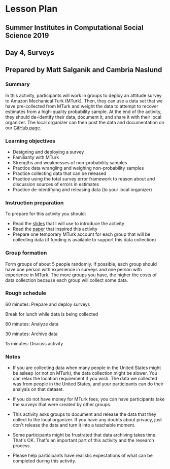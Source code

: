 # Lesson Plan
## Summer Institutes in Computational Social Science 2019
## Day 4, Surveys
## Prepared by Matt Salganik and Cambria Naslund

### Summary

In this activity, participants will work in groups to deploy an attitude survey to Amazon Mechanical Turk (MTurk).  Then, they can use a data set that we have pre-collected from MTurk and weight the data to attempt to recover estimates from a high-quality probability sample.  At the end of the activity, they should de-identify their data, document it, and share it with their local organizer.  The local organizer can then post the data and documentation on our [GitHub page](https://github.com/compsocialscience/summer-institute/tree/master/2019/materials/day4-surveys/datasets).

### Learning objectives

- Designing and deploying a survey
- Familiarity with MTurk
- Strengths and weaknesses of non-probability samples
- Practice data wrangling and weighing non-probability samples
- Practice collecting data that can be released
- Practice using the total survey error framework to reason about and discussion sources of errors in estimates
- Practice de-identifying and releasing data (to your local organizer)

### Instruction preparation

To prepare for this activity you should:
- Read the [slides](https://github.com/compsocialscience/summer-institute/blob/master/2019/materials/day4-surveys/05-intro-to-activity.pdf) that I will use to introduce the activity
- Read the [paper](https://5harad.com/papers/dirtysurveys.pdf) that inspired this activity
- Prepare one temporary MTurk account for each group that will be collecting data (if funding is available to support this data collection)

### Group formation

Form groups of about 5 people randomly.  If possible, each group should have one person with experience in surveys and one person with experience in MTurk.  The more groups you have, the higher the costs of data collection because each group will collect some data.

### Rough schedule

60 minutes: Prepare and deploy surveys

Break for lunch while data is being collected

60 minutes: Analyze data

30 minutes: Archive data

15 minutes: Discuss activity

### Notes

- If you are collecting data when many people in the United States might be asleep (or not on MTurk), the data collection might be slower.  You can relax the location requirement if you wish.  The data we collected was from people in the United States, and your participants can do their analysis on that dataset.

- If you do not have money for MTurk fees, you can have participants take the surveys that were created by other groups.

- This activity asks groups to document and release the data that they collect to the local organizer.  If you have any doubts about privacy, just don't release the data and turn it into a teachable moment.

- Some participants might be frustrated that data archiving takes time.  That's OK.  That's an important part of this activity and the research process.

- Please help participants have realistic expectations of what can be completed during this activity.
